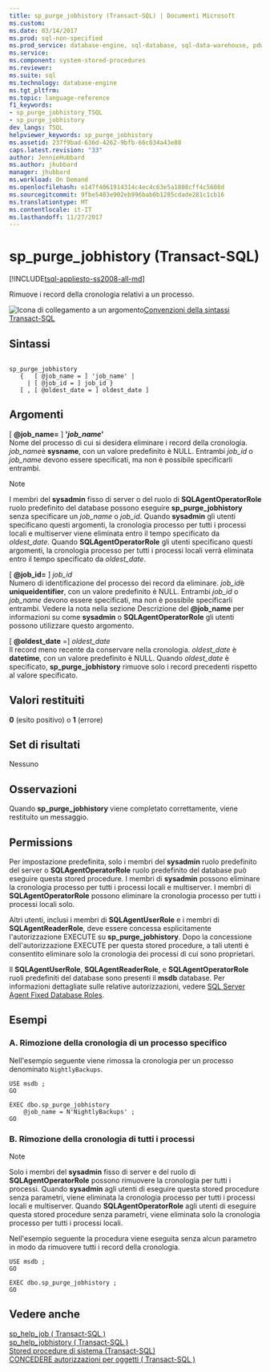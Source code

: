 ```yaml
---
title: sp_purge_jobhistory (Transact-SQL) | Documenti Microsoft
ms.custom: 
ms.date: 03/14/2017
ms.prod: sql-non-specified
ms.prod_service: database-engine, sql-database, sql-data-warehouse, pdw
ms.service: 
ms.component: system-stored-procedures
ms.reviewer: 
ms.suite: sql
ms.technology: database-engine
ms.tgt_pltfrm: 
ms.topic: language-reference
f1_keywords:
- sp_purge_jobhistory_TSQL
- sp_purge_jobhistory
dev_langs: TSQL
helpviewer_keywords: sp_purge_jobhistory
ms.assetid: 237f9bad-636d-4262-9bfb-66c034a43e88
caps.latest.revision: "33"
author: JennieHubbard
ms.author: jhubbard
manager: jhubbard
ms.workload: On Demand
ms.openlocfilehash: e147f4061914314c4ec4c63e5a1808cff4c5608d
ms.sourcegitcommit: 9fbe5403e902eb996bab0b1285cdade281c1cb16
ms.translationtype: MT
ms.contentlocale: it-IT
ms.lasthandoff: 11/27/2017
---
```

# <a name="sppurgejobhistory-transact-sql"></a>sp_purge_jobhistory (Transact-SQL)
[!INCLUDE[tsql-appliesto-ss2008-all-md](../../includes/tsql-appliesto-ss2008-all-md.md)]

  Rimuove i record della cronologia relativi a un processo.  
  
 ![Icona di collegamento a un argomento](../../database-engine/configure-windows/media/topic-link.gif "Icona di collegamento a un argomento")[Convenzioni della sintassi Transact-SQL](../../t-sql/language-elements/transact-sql-syntax-conventions-transact-sql.md)  
  
## <a name="syntax"></a>Sintassi  
  
```  
  
sp_purge_jobhistory   
   {   [ @job_name = ] 'job_name' |   
     | [ @job_id = ] job_id }  
   [ , [ @oldest_date = ] oldest_date ]  
```  
  
## <a name="arguments"></a>Argomenti  
 [  **@job_name=** ] **'***job_name***'**  
 Nome del processo di cui si desidera eliminare i record della cronologia. *job_name*è **sysname**, con un valore predefinito è NULL. Entrambi *job_id* o *job_name* devono essere specificati, ma non è possibile specificarli entrambi.  
  
> [!NOTE]  
>  I membri del **sysadmin** fisso di server o del ruolo di **SQLAgentOperatorRole** ruolo predefinito del database possono eseguire **sp_purge_jobhistory** senza specificare un *job_name* o *job_id*. Quando **sysadmin** gli utenti specificano questi argomenti, la cronologia processo per tutti i processi locali e multiserver viene eliminata entro il tempo specificato da *oldest_date*. Quando **SQLAgentOperatorRole** gli utenti specificano questi argomenti, la cronologia processo per tutti i processi locali verrà eliminata entro il tempo specificato da *oldest_date*.  
  
 [  **@job_id=** ] *job_id*  
 Numero di identificazione del processo dei record da eliminare. *job_id*è **uniqueidentifier**, con un valore predefinito è NULL. Entrambi *job_id* o *job_name* devono essere specificati, ma non è possibile specificarli entrambi. Vedere la nota nella sezione Descrizione del  **@job_name**  per informazioni su come **sysadmin** o **SQLAgentOperatorRole** gli utenti possono utilizzare questo argomento.  
  
 [  **@oldest_date**  =] *oldest_date*  
 Il record meno recente da conservare nella cronologia. *oldest_date* è **datetime**, con un valore predefinito è NULL. Quando *oldest_date* è specificato, **sp_purge_jobhistory** rimuove solo i record precedenti rispetto al valore specificato.  
  
## <a name="return-code-values"></a>Valori restituiti  
 **0** (esito positivo) o **1** (errore)  
  
## <a name="result-sets"></a>Set di risultati  
 Nessuno  
  
## <a name="remarks"></a>Osservazioni  
 Quando **sp_purge_jobhistory** viene completato correttamente, viene restituito un messaggio.  
  
## <a name="permissions"></a>Permissions  
 Per impostazione predefinita, solo i membri del **sysadmin** ruolo predefinito del server o **SQLAgentOperatorRole** ruolo predefinito del database può eseguire questa stored procedure. I membri di **sysadmin** possono eliminare la cronologia processo per tutti i processi locali e multiserver. I membri di **SQLAgentOperatorRole** possono eliminare la cronologia processo per tutti i processi locali solo.  
  
 Altri utenti, inclusi i membri di **SQLAgentUserRole** e i membri di **SQLAgentReaderRole**, deve essere concessa esplicitamente l'autorizzazione EXECUTE su **sp_purge_jobhistory**. Dopo la concessione dell'autorizzazione EXECUTE per questa stored procedure, a tali utenti è consentito eliminare solo la cronologia dei processi di cui sono proprietari.  
  
 Il **SQLAgentUserRole**, **SQLAgentReaderRole**, e **SQLAgentOperatorRole** ruoli predefiniti del database sono presenti il **msdb** database. Per informazioni dettagliate sulle relative autorizzazioni, vedere [SQL Server Agent Fixed Database Roles](http://msdn.microsoft.com/library/719ce56b-d6b2-414a-88a8-f43b725ebc79).  
  
## <a name="examples"></a>Esempi  
  
### <a name="a-remove-history-for-a-specific-job"></a>A. Rimozione della cronologia di un processo specifico  
 Nell'esempio seguente viene rimossa la cronologia per un processo denominato `NightlyBackups`.  
  
```  
USE msdb ;  
GO  
  
EXEC dbo.sp_purge_jobhistory  
    @job_name = N'NightlyBackups' ;  
GO  
```  
  
### <a name="b-remove-history-for-all-jobs"></a>B. Rimozione della cronologia di tutti i processi  
  
> [!NOTE]  
>  Solo i membri del **sysadmin** fisso di server e del ruolo di **SQLAgentOperatorRole** possono rimuovere la cronologia per tutti i processi. Quando **sysadmin** agli utenti di eseguire questa stored procedure senza parametri, viene eliminata la cronologia processo per tutti i processi locali e multiserver. Quando **SQLAgentOperatorRole** agli utenti di eseguire questa stored procedure senza parametri, viene eliminata solo la cronologia processo per tutti i processi locali.  
  
 Nell'esempio seguente la procedura viene eseguita senza alcun parametro in modo da rimuovere tutti i record della cronologia.  
  
```  
USE msdb ;  
GO  
  
EXEC dbo.sp_purge_jobhistory ;  
GO  
```  
  
## <a name="see-also"></a>Vedere anche  
 [sp_help_job &#40; Transact-SQL &#41;](../../relational-databases/system-stored-procedures/sp-help-job-transact-sql.md)   
 [sp_help_jobhistory &#40; Transact-SQL &#41;](../../relational-databases/system-stored-procedures/sp-help-jobhistory-transact-sql.md)   
 [Stored procedure di sistema &#40;Transact-SQL&#41;](../../relational-databases/system-stored-procedures/system-stored-procedures-transact-sql.md)   
 [CONCEDERE autorizzazioni per oggetti &#40; Transact-SQL &#41;](../../t-sql/statements/grant-object-permissions-transact-sql.md)  
  
  
